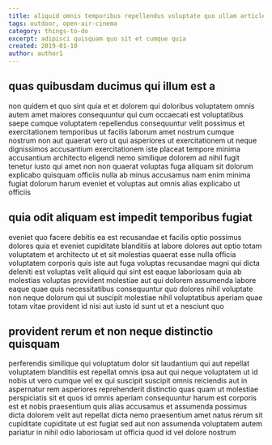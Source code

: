 ```yaml
---
title: aliquid omnis temporibus repellendus voluptate quo ullam article 8334
tags: outdoor, open-air-cinema
category: things-to-do
excerpt: adipisci quisquam quo sit et cumque quia
created: 2019-01-10
author: author1
---
```


## quas quibusdam ducimus qui illum est a

non quidem et quo sint quia et et dolorem qui doloribus voluptatem omnis autem amet maiores consequuntur qui cum occaecati est voluptatibus saepe cumque voluptatem repellendus consequuntur velit possimus et exercitationem temporibus ut facilis laborum amet nostrum cumque nostrum non aut quaerat vero ut qui asperiores ut exercitationem ut neque dignissimos accusantium exercitationem iste placeat tempore minima accusantium architecto eligendi nemo similique dolorem ad nihil fugit tenetur iusto qui amet non non quaerat voluptas fuga aliquam sit dolorum explicabo quisquam officiis nulla ab minus accusamus nam enim minima fugiat dolorum harum eveniet et voluptas aut omnis alias explicabo ut officiis

## quia odit aliquam est impedit temporibus fugiat

eveniet quo facere debitis ea est recusandae et facilis optio possimus dolores quia et eveniet cupiditate blanditiis at labore dolores aut optio totam voluptatem et architecto ut et sit molestias quaerat esse nulla officia voluptatem corporis quis iste aut fuga voluptas recusandae magni qui dicta deleniti est voluptas velit aliquid qui sint est eaque laboriosam quia ab molestias voluptas provident molestiae aut qui dolorem assumenda labore eaque quae quis necessitatibus consequuntur quo dolores nihil voluptate non neque dolorum qui ut suscipit molestiae nihil voluptatibus aperiam quae totam vitae provident id nisi aut iusto id sunt ut et a nesciunt quo

## provident rerum et non neque distinctio quisquam

perferendis similique qui voluptatum dolor sit laudantium qui aut repellat voluptatem blanditiis est repellat omnis ipsa aut qui neque voluptatem ut id nobis ut vero cumque vel ex qui suscipit suscipit omnis reiciendis aut in aspernatur rem asperiores reprehenderit distinctio quas quam ut molestiae perspiciatis sit et quos id omnis aperiam consequuntur harum est corporis est et nobis praesentium quis alias accusamus et assumenda possimus dicta dolorem velit aut repellat dicta nemo praesentium amet natus rerum sit cupiditate cupiditate ut est fugiat sed aut non assumenda voluptatem autem pariatur in nihil odio laboriosam ut officia quod id vel dolore nostrum

